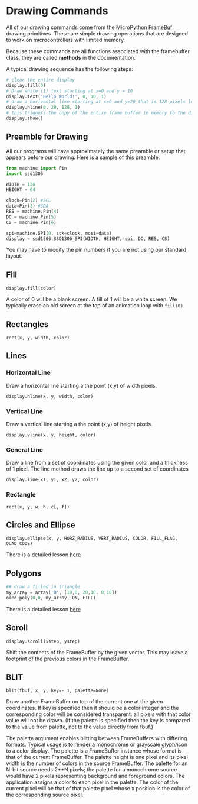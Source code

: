 # Drawing Commands

All of our drawing commands come from the MicroPython [FrameBuf](https://docs.micropython.org/en/latest/library/framebuf.html) drawing primitives.  These are simple drawing operations that are designed to work on microcontrollers with limited memory.

Because these commands are all functions associated with the framebuffer class, they are called **methods** in the documentation.

A typical drawing sequence has the following steps:

```py
# clear the entire display
display.fill(0)
# Draw white (1) text starting at x=0 and y = 10 
display.text('Hello World!', 0, 10, 1)
# draw a horizontal like starting at x=0 and y=20 that is 128 pixels long
display.hline(0, 20, 128, 1)
# this triggers the copy of the entire frame buffer in memory to the display
display.show()
```

## Preamble for Drawing

All our programs will have approximately the same preamble or setup that appears before our drawing.  Here
is a sample of this preamble:

```python
from machine import Pin
import ssd1306

WIDTH = 128
HEIGHT = 64

clock=Pin(2) #SCL
data=Pin(3) #SDA
RES = machine.Pin(4)
DC = machine.Pin(5)
CS = machine.Pin(6)

spi=machine.SPI(0, sck=clock, mosi=data)
display = ssd1306.SSD1306_SPI(WIDTH, HEIGHT, spi, DC, RES, CS)
```

You may have to modify the pin numbers if you are not using our standard layout.

## Fill

```display.fill(color)```

A color of 0 will be a blank screen.  A fill of 1 will be a white screen.
We typically erase an old screen at the top of an animation loop with ```fill(0)```

## Rectangles

```rect(x, y, width, color)```

## Lines

### Horizontal Line

Draw a horizontal line starting a the point (x,y) of width pixels.

```display.hline(x, y, width, color)```

### Vertical Line

Draw a vertical line starting a the point (x,y) of height pixels.

```display.vline(x, y, height, color)```

### General Line

Draw a line from a set of coordinates using the given color and a thickness of 1 pixel. 
The line method draws the line up to a second set of coordinates

```display.line(x1, y1, x2, y2, color)```

### Rectangle

```rect(x, y, w, h, c[, f])```

## Circles and Ellipse

```display.ellipse(x, y, HORZ_RADIUS, VERT_RADIUS, COLOR, FILL_FLAG, QUAD_CODE)```

There is a detailed lesson [here](./ellipse.md)

## Polygons

```py
## draw a filled in triangle
my_array = array('B', [10,0, 20,10, 0,10])
oled.poly(0,0, my_array, ON, FILL)
```

There is a detailed lesson [here](./polygon.md)

## Scroll

```display.scroll(xstep, ystep)```

Shift the contents of the FrameBuffer by the given vector. This may leave a footprint of the previous colors in the FrameBuffer.

## BLIT

```blit(fbuf, x, y, key=- 1, palette=None)```

Draw another FrameBuffer on top of the current one at the given coordinates. If key is specified then it should be a color integer and the corresponding color will be considered transparent: all pixels with that color value will not be drawn. (If the palette is specified then the key is compared to the value from palette, not to the value directly from fbuf.)

The palette argument enables blitting between FrameBuffers with differing formats. Typical usage is to render a monochrome or grayscale glyph/icon to a color display. The palette is a FrameBuffer instance whose format is that of the current FrameBuffer. The palette height is one pixel and its pixel width is the number of colors in the source FrameBuffer. The palette for an N-bit source needs 2**N pixels; the palette for a monochrome source would have 2 pixels representing background and foreground colors. The application assigns a color to each pixel in the palette. The color of the current pixel will be that of that palette pixel whose x position is the color of the corresponding source pixel.